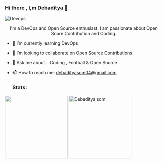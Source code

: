 ### Hi there , I,m Debaditya 👋
![Devops](https://github.com/Debaditya-Som/Debaditya-Som/assets/121785700/5e751e95-440f-40d7-ad1e-17b566143815)

 <center> I'm a DevOps and Open Source enthusiast. I am passionate about Open Soure Contribution and Coding.</center>


- 🌱 I’m currently learning DevOps
- 👯 I’m looking to collaborate on Open Source Contributions
- 💬 Ask me about .. Coding , Football & Open Source 
- 📫 How to reach me: debadityasom04@gmail.com

  <h3>Stats:</h3>
<p>
<img height=200 align="center" src="https://github-readme-stats.vercel.app/api?username=debaditya-som&show_icons=true&rank_icon=github&theme=radical&card_width=320" />
<img height=200 align="center" src="https://github-readme-stats.vercel.app/api/top-langs?username=debaditya-som&show_icons=true&theme=radical&locale=en&layout=compact" alt="Debaditya som" /> 
</p>
